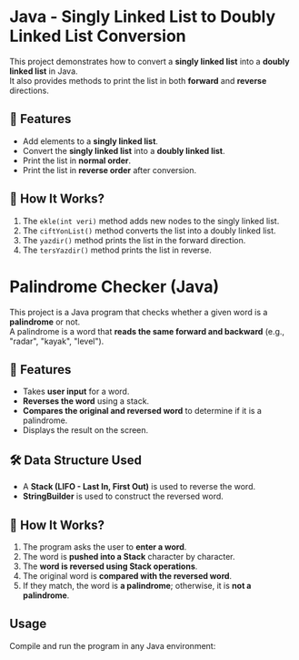 # Java - Singly Linked List to Doubly Linked List Conversion

This project demonstrates how to convert a **singly linked list** into a **doubly linked list** in Java.  
It also provides methods to print the list in both **forward** and **reverse** directions.

## 📌 Features
- Add elements to a **singly linked list**.
- Convert the **singly linked list** into a **doubly linked list**.
- Print the list in **normal order**.
- Print the list in **reverse order** after conversion.

## 🚀 How It Works?
1. The `ekle(int veri)` method adds new nodes to the singly linked list.
2. The `ciftYonList()` method converts the list into a doubly linked list.
3. The `yazdir()` method prints the list in the forward direction.
4. The `tersYazdir()` method prints the list in reverse.


# Palindrome Checker (Java)

This project is a Java program that checks whether a given word is a **palindrome** or not.  
A palindrome is a word that **reads the same forward and backward** (e.g., "radar", "kayak", "level").

## 📌 Features
- Takes **user input** for a word.
- **Reverses the word** using a stack.
- **Compares the original and reversed word** to determine if it is a palindrome.
- Displays the result on the screen.

## 🛠 Data Structure Used
- A **Stack (LIFO - Last In, First Out)** is used to reverse the word.
- **StringBuilder** is used to construct the reversed word.

## 🚀 How It Works?
1. The program asks the user to **enter a word**.
2. The word is **pushed into a Stack** character by character.
3. The **word is reversed using Stack operations**.
4. The original word is **compared with the reversed word**.
5. If they match, the word is **a palindrome**; otherwise, it is **not a palindrome**.

## Usage
Compile and run the program in any Java environment:
